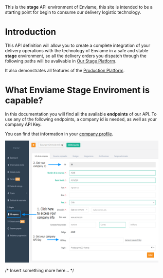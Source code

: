This is the **stage** API environment of Enviame, this site is intended to be a starting point for begin to consume our delivery logistic technology.

# Introduction

This API definition will allow you to create a complete integration of your delivery operations with the technology of Enviame in a safe and stable **stage** environment, so all the delivery orders you dispatch through the following paths will be avalivable in [Our Stage Platform](http://sandbox.easypoint.co/).

It also demonstrates all features of the
[Production Platform](https://github.com/Redocly/create-openapi-repo).



# What Enviame Stage Enviroment is capable?

In this documentation you will find all the available **endpoints** of our API.
To use any of the following endpoints, a company id is needed, as well as your company API Key.

You can find that information in your [company profile](http://sandbox.easypoint.co/).

<img src="./media/company_info.png" width="600" height="400"/>

/*
Insert something more here...
*/